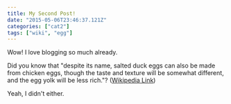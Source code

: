 ```yaml
---
title: My Second Post!
date: "2015-05-06T23:46:37.121Z"
categories: ["cat2"]
tags: ["wiki", "egg"]
---
```


Wow! I love blogging so much already.

Did you know that "despite its name, salted duck eggs can also be made from
chicken eggs, though the taste and texture will be somewhat different, and the
egg yolk will be less rich."?
([Wikipedia Link](http://en.wikipedia.org/wiki/Salted_duck_egg))

Yeah, I didn't either.
